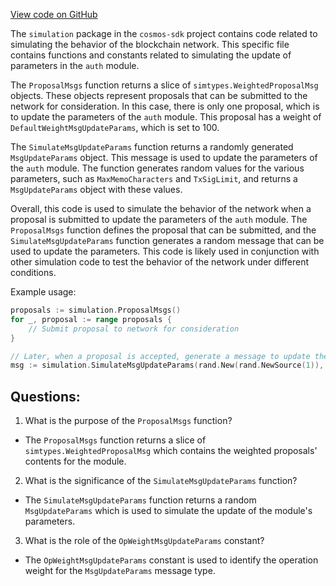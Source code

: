 [View code on GitHub](https://github.com/cosmos/cosmos-sdk.git/x/auth/simulation/proposals.go)

The `simulation` package in the `cosmos-sdk` project contains code related to simulating the behavior of the blockchain network. This specific file contains functions and constants related to simulating the update of parameters in the `auth` module.

The `ProposalMsgs` function returns a slice of `simtypes.WeightedProposalMsg` objects. These objects represent proposals that can be submitted to the network for consideration. In this case, there is only one proposal, which is to update the parameters of the `auth` module. This proposal has a weight of `DefaultWeightMsgUpdateParams`, which is set to 100.

The `SimulateMsgUpdateParams` function returns a randomly generated `MsgUpdateParams` object. This message is used to update the parameters of the `auth` module. The function generates random values for the various parameters, such as `MaxMemoCharacters` and `TxSigLimit`, and returns a `MsgUpdateParams` object with these values.

Overall, this code is used to simulate the behavior of the network when a proposal is submitted to update the parameters of the `auth` module. The `ProposalMsgs` function defines the proposal that can be submitted, and the `SimulateMsgUpdateParams` function generates a random message that can be used to update the parameters. This code is likely used in conjunction with other simulation code to test the behavior of the network under different conditions. 

Example usage:

```go
proposals := simulation.ProposalMsgs()
for _, proposal := range proposals {
    // Submit proposal to network for consideration
}

// Later, when a proposal is accepted, generate a message to update the parameters
msg := simulation.SimulateMsgUpdateParams(rand.New(rand.NewSource(1)), ctx, accounts)
```
## Questions: 
 1. What is the purpose of the `ProposalMsgs` function?
- The `ProposalMsgs` function returns a slice of `simtypes.WeightedProposalMsg` which contains the weighted proposals' contents for the module.

2. What is the significance of the `SimulateMsgUpdateParams` function?
- The `SimulateMsgUpdateParams` function returns a random `MsgUpdateParams` which is used to simulate the update of the module's parameters.

3. What is the role of the `OpWeightMsgUpdateParams` constant?
- The `OpWeightMsgUpdateParams` constant is used to identify the operation weight for the `MsgUpdateParams` message type.